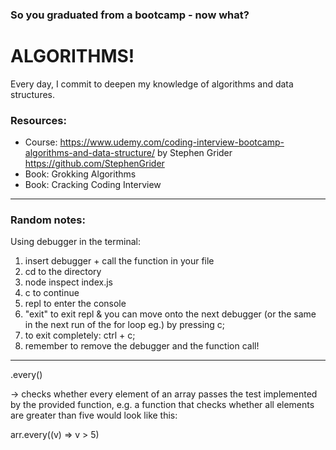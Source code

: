 ### So you graduated from a bootcamp - now what?
# ALGORITHMS!

Every day, I commit to deepen my knowledge of algorithms and data structures.

### Resources:
* Course: https://www.udemy.com/coding-interview-bootcamp-algorithms-and-data-structure/ by Stephen Grider https://github.com/StephenGrider
* Book: Grokking Algorithms
* Book: Cracking Coding Interview

---------------------------------------
### Random notes:

Using debugger in the terminal:
1. insert debugger + call the function in your file
2. cd to the directory
3. node inspect index.js
4. c to continue
5. repl to enter the console
6. "exit" to exit repl & you can move onto the next debugger (or the same in the next run of the for loop eg.) by pressing c;
7. to exit completely: ctrl + c;
8. remember to remove the debugger and the function call!

-----------------------------------------
.every()

-> checks whether every element of an array passes the test implemented by the provided function, e.g. a function that checks whether all elements are greater than five would look like this:

arr.every((v) => v > 5)

